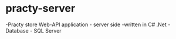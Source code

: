 # practy-server 
-Practy store Web-API application - server side
-written in C# .Net
-Database - SQL Server
